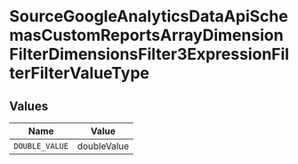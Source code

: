 # SourceGoogleAnalyticsDataApiSchemasCustomReportsArrayDimensionFilterDimensionsFilter3ExpressionFilterFilterValueType


## Values

| Name           | Value          |
| -------------- | -------------- |
| `DOUBLE_VALUE` | doubleValue    |